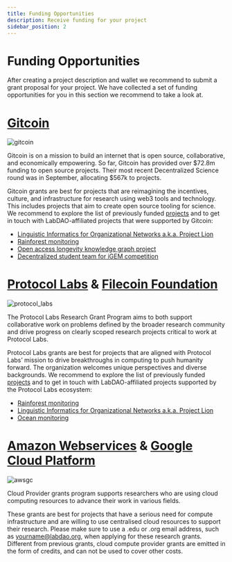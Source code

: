 ```yaml
---
title: Funding Opportunities
description: Receive funding for your project
sidebar_position: 2
---
```


# Funding Opportunities
After creating a project description and wallet we recommend to submit a grant proposal for your project. We have collected a set of funding opportunities for you in this section we recommend to take a look at. 

# [Gitcoin](https://gitcoin.co/)
![gitcoin](https://user-images.githubusercontent.com/37750378/212125299-a8aff88f-e774-4d44-b96f-cc7a618df6b5.svg)

Gitcoin is on a mission to build an internet that is open source, collaborative, and economically empowering. So far, Gitcoin has provided over $72.8m funding to open source projects. Their most recent Decentralized Science round was in September, allocating $567k to projects.

Gitcoin grants are best for projects that are reimagining the incentives, culture, and infrastructure for research using web3 tools and technology. This includes projects that aim to create open source tooling for science. We recommend to explore the list of previously funded [projects](https://gitcoin.co/grants/clr/gr15-desci) and to get in touch with LabDAO-affiliated projects that were supported by Gitcoin:
* [Linguistic Informatics for Organizational Networks a.k.a. Project Lion](https://gitcoin.co/grants/7214/project-lion)
* [Rainforest monitoring](https://gitcoin.co/grants/7362/rainforest-monitoring-lab-by-gainforest-labdao-ra)
* [Open access longevity knowledge graph project](https://gitcoin.co/grants/7365/open-access-longevity-knowledge-graph-project)
* [Decentralized student team for iGEM competition](https://gitcoin.co/grants/7336/decentralized-student-team-for-igem-competition)

# [Protocol Labs](https://grants.protocol.ai/) & [Filecoin Foundation](https://fil.org/grants/)
![protocol_labs](https://user-images.githubusercontent.com/37750378/212125371-e9feef10-c8c1-4f8a-bf3b-1b4f9421ac2e.png)

The Protocol Labs Research Grant Program aims to both support collaborative work on problems defined by the broader research community and drive progress on clearly scoped research projects critical to work at Protocol Labs.

Protocol Labs grants are best for projects that are aligned with Protocol Labs’ mission to drive breakthroughs in computing to push humanity forward. The organization welcomes unique perspectives and diverse backgrounds. We recommend to explore the list of previously funded [projects](https://grants.protocol.ai/) and to get in touch with LabDAO-affiliated projects supported by the Protocol Labs ecosystem:
* [Rainforest monitoring](https://gitcoin.co/grants/7362/rainforest-monitoring-lab-by-gainforest-labdao-ra)
* [Linguistic Informatics for Organizational Networks a.k.a. Project Lion](https://gitcoin.co/grants/7214/project-lion)
* [Ocean monitoring](https://newatlantis.io/)

# [Amazon Webservices](https://aws.amazon.com/grants/) & [Google Cloud Platform](https://cloud.google.com/edu/researchers)
![awsgc](https://user-images.githubusercontent.com/37750378/212143298-50b2555e-0961-4fce-9812-019504a3b5d1.png)

Cloud Provider grants program supports researchers who are using cloud computing resources to advance their work in various fields.

These grants are best for projects that have a serious need for compute infrastructure and are willing to use centralised cloud resources to support their research. Please make sure to use a .edu or .org email address, such as yourname@labdao.org, when applying for these research grants. Different from previous grants, cloud compute provider grants are emitted in the form of credits, and can not be used to cover other costs.


